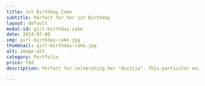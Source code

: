 ```yaml
---
title: 1st Birthday Cake
subtitle: Perfect for her 1st Birthday
layout: default
modal-id: girl-birthday-cake
date: 2014-07-08
img: girl-birthday-cake.jpg
thumbnail: girl-birthday-cake.jpg
alt: image-alt
category: Portfolio
price: tbd
description: Perfect for celebrating her "Quccija". This particular example is a chocolate-chip cake with vanilla frosting. 

---
```


